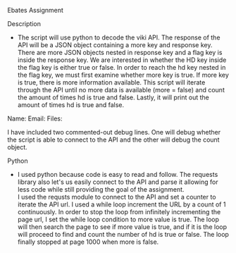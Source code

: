 Ebates Assignment

Description

- The script will use python to decode the viki API. The response of the API will be a JSON object containing a more key and response key. There are more JSON objects nested in response key and a flag key is inside the response key. We are interested in whether the HD key inside the flag key is either true or false. In order to reach the hd key nested in the flag key, we must first examine whether more key is true. If more key is true, there is more information available. This script will iterate through the API until no more data is available (more = false) and count the amount of times hd is true and false. Lastly, it will print out the amount of times hd is true and false. 

Name:
Email: 
Files:

I have included two commented-out debug lines. One will debug whether the script is able to connect to the API and the other will debug the count object. 

Python

- I used python because code is easy to read and follow. The requests library also let's us easily connect to the API and parse it allowing for less code while still providing the goal of the assignment.  
I used the requsts module to connect to the API and set a counter to iterate the API url. I used a while loop increment the URL by a count of 1 continuously. In order to stop the loop from infinitely incrementing the page url, I set the while loop condition to more value is true. The loop will then search the page to see if more value is true, and if it is the loop will proceed to find and count the number of hd is true or false. The loop finally stopped at page 1000 when more is false.
